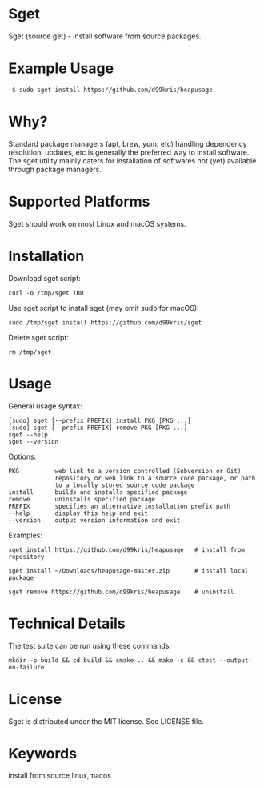 Sget
====

Sget (source get) - install software from source packages.

Example Usage
=============

    ~$ sudo sget install https://github.com/d99kris/heapusage

Why?
====
Standard package managers (apt, brew, yum, etc) handling dependency resolution,
updates, etc is generally the preferred way to install software. The sget
utility mainly caters for installation of softwares not (yet) available through
package managers. 

Supported Platforms
===================
Sget should work on most Linux and macOS systems.

Installation
============
Download sget script:

    curl -o /tmp/sget TBD

Use sget script to install sget (may omit sudo for macOS):

    sudo /tmp/sget install https://github.com/d99kris/sget

Delete sget script:

    rm /tmp/sget

Usage
=====

General usage syntax:

    [sudo] sget [--prefix PREFIX] install PKG [PKG ...]
    [sudo] sget [--prefix PREFIX] remove PKG [PKG ...]
    sget --help
    sget --version

Options:

    PKG          web link to a version controlled (Subversion or Git) 
                 repository or web link to a source code package, or path 
                 to a locally stored source code package
    install      builds and installs specified package
    remove       uninstalls specified package
    PREFIX       specifies an alternative installation prefix path
    --help       display this help and exit
    --version    output version information and exit

Examples:

    sget install https://github.com/d99kris/heapusage   # install from repository

    sget install ~/Downloads/heapusage-master.zip       # install local package

    sget remove https://github.com/d99kris/heapusage    # uninstall

Technical Details
=================
The test suite can be run using these commands:

    mkdir -p build && cd build && cmake .. && make -s && ctest --output-on-failure

License
=======
Sget is distributed under the MIT license. See LICENSE file.

Keywords
========
install from source,linux,macos

